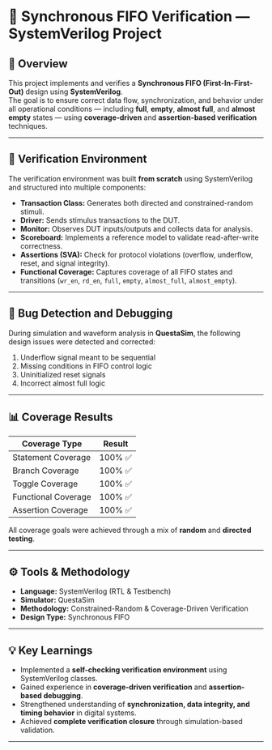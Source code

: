 # 🧠 Synchronous FIFO Verification — SystemVerilog Project

## 📘 Overview  
This project implements and verifies a **Synchronous FIFO (First-In-First-Out)** design using **SystemVerilog**.  
The goal is to ensure correct data flow, synchronization, and behavior under all operational conditions — including **full**, **empty**, **almost full**, and **almost empty** states — using **coverage-driven** and **assertion-based verification** techniques.

---

## 🧩 Verification Environment  
The verification environment was built **from scratch** using SystemVerilog and structured into multiple components:

- **Transaction Class:** Generates both directed and constrained-random stimuli.  
- **Driver:** Sends stimulus transactions to the DUT.  
- **Monitor:** Observes DUT inputs/outputs and collects data for analysis.  
- **Scoreboard:** Implements a reference model to validate read-after-write correctness.  
- **Assertions (SVA):** Check for protocol violations (overflow, underflow, reset, and signal integrity).  
- **Functional Coverage:** Captures coverage of all FIFO states and transitions (`wr_en`, `rd_en`, `full`, `empty`, `almost_full`, `almost_empty`).

---

## 🐞 Bug Detection and Debugging  
During simulation and waveform analysis in **QuestaSim**, the following design issues were detected and corrected:
1. Underflow signal meant to be sequential  
2. Missing conditions in FIFO control logic  
3. Uninitialized reset signals  
4. Incorrect almost full logic  

---

## 📊 Coverage Results  

| Coverage Type        | Result  |
|----------------------|---------|
| Statement Coverage   | 100% ✅ |
| Branch Coverage      | 100% ✅ |
| Toggle Coverage      | 100% ✅ |
| Functional Coverage  | 100% ✅ |
| Assertion Coverage   | 100% ✅ |

All coverage goals were achieved through a mix of **random** and **directed testing**.

---

## ⚙️ Tools & Methodology  
- **Language:** SystemVerilog (RTL & Testbench)  
- **Simulator:** QuestaSim  
- **Methodology:** Constrained-Random & Coverage-Driven Verification  
- **Design Type:** Synchronous FIFO  

---

## 💡 Key Learnings  
- Implemented a **self-checking verification environment** using SystemVerilog classes.  
- Gained experience in **coverage-driven verification** and **assertion-based debugging**.  
- Strengthened understanding of **synchronization, data integrity, and timing behavior** in digital systems.  
- Achieved **complete verification closure** through simulation-based validation.

---




